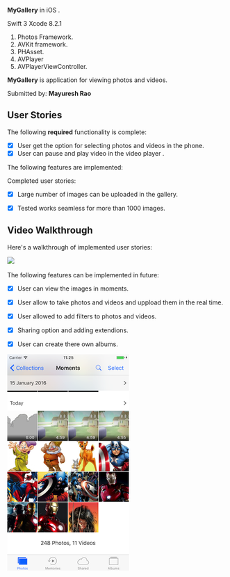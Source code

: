 

**MyGallery** in  iOS .

Swift 3 
Xcode 8.2.1
1. Photos Framework.
2. AVKit framework.
3. PHAsset.
4. AVPlayer
5. AVPlayerViewController.

**MyGallery** is  application for viewing photos and videos.

Submitted by: **Mayuresh Rao**


## User Stories

The following **required** functionality is complete:

* [x] User get the option for selecting photos and videos in the phone.
* [x] User can pause and play video in the video player .

The following features are implemented:

Completed user stories:

* [x] Large number of images can be uploaded in the gallery.
* [x] Tested works seamless for more than 1000 images.


## Video Walkthrough 

Here's a walkthrough of implemented user stories:

![](gif/1231.gif) 







The following features can be implemented in future:

* [x] User can view the images in moments.
* [x] User allow to take photos and videos and uppload them in the real time.
* [x] User allowed to add filters to photos and videos.
* [x] Sharing option and adding extendions.
* [x] User can create there own albums.




![](gif/FutureUpdates.png)










